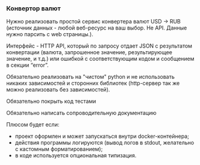 ### Конвертор валют

Нужно реализовать простой сервис конвертера валют USD -> RUB (источник данных - любой веб-ресурс на ваш выбор. Не API. Данные нужно парсить с web страницы.).

Интерфейс - HTTP API, который по запросу отдает  JSON с результатом конвертации (валюта, запрошенное значение, результирующее значение, и т.д.) или ошибкой с соответствующим кодом и сообщением в секции “error”.

Обязательно реализовать на "чистом" python и не использовать никаких зависимостей и сторонних библиотек (http-сервер так же можно реализовать без зависимостей).

Обязательно покрыть код тестами

Обязательно написать сопроводительную документацию

Плюсом будет если:
- проект оформлен и может запускаться внутри docker-контейнера;
- действия программы логируются (вывод логов в stdout, желательно с кастомным форматированием);
- в коде используется опциональная типизация.
